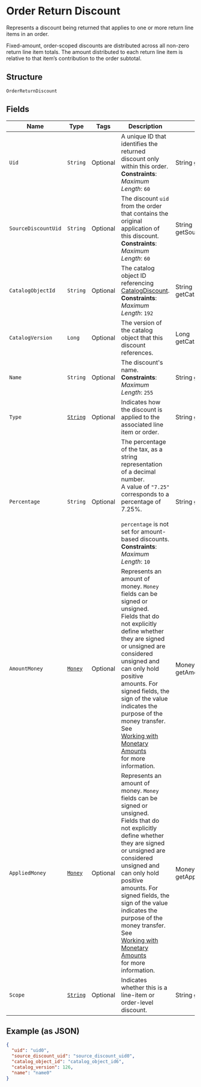 
# Order Return Discount

Represents a discount being returned that applies to one or more return line items in an
order.

Fixed-amount, order-scoped discounts are distributed across all non-zero return line item totals.
The amount distributed to each return line item is relative to that item’s contribution to the
order subtotal.

## Structure

`OrderReturnDiscount`

## Fields

| Name | Type | Tags | Description | Getter |
|  --- | --- | --- | --- | --- |
| `Uid` | `String` | Optional | A unique ID that identifies the returned discount only within this order.<br>**Constraints**: *Maximum Length*: `60` | String getUid() |
| `SourceDiscountUid` | `String` | Optional | The discount `uid` from the order that contains the original application of this discount.<br>**Constraints**: *Maximum Length*: `60` | String getSourceDiscountUid() |
| `CatalogObjectId` | `String` | Optional | The catalog object ID referencing [CatalogDiscount](../../doc/models/catalog-discount.md).<br>**Constraints**: *Maximum Length*: `192` | String getCatalogObjectId() |
| `CatalogVersion` | `Long` | Optional | The version of the catalog object that this discount references. | Long getCatalogVersion() |
| `Name` | `String` | Optional | The discount's name.<br>**Constraints**: *Maximum Length*: `255` | String getName() |
| `Type` | [`String`](../../doc/models/order-line-item-discount-type.md) | Optional | Indicates how the discount is applied to the associated line item or order. | String getType() |
| `Percentage` | `String` | Optional | The percentage of the tax, as a string representation of a decimal number.<br>A value of `"7.25"` corresponds to a percentage of 7.25%.<br><br>`percentage` is not set for amount-based discounts.<br>**Constraints**: *Maximum Length*: `10` | String getPercentage() |
| `AmountMoney` | [`Money`](../../doc/models/money.md) | Optional | Represents an amount of money. `Money` fields can be signed or unsigned.<br>Fields that do not explicitly define whether they are signed or unsigned are<br>considered unsigned and can only hold positive amounts. For signed fields, the<br>sign of the value indicates the purpose of the money transfer. See<br>[Working with Monetary Amounts](../../https://developer.squareup.com/docs/build-basics/working-with-monetary-amounts)<br>for more information. | Money getAmountMoney() |
| `AppliedMoney` | [`Money`](../../doc/models/money.md) | Optional | Represents an amount of money. `Money` fields can be signed or unsigned.<br>Fields that do not explicitly define whether they are signed or unsigned are<br>considered unsigned and can only hold positive amounts. For signed fields, the<br>sign of the value indicates the purpose of the money transfer. See<br>[Working with Monetary Amounts](../../https://developer.squareup.com/docs/build-basics/working-with-monetary-amounts)<br>for more information. | Money getAppliedMoney() |
| `Scope` | [`String`](../../doc/models/order-line-item-discount-scope.md) | Optional | Indicates whether this is a line-item or order-level discount. | String getScope() |

## Example (as JSON)

```json
{
  "uid": "uid0",
  "source_discount_uid": "source_discount_uid0",
  "catalog_object_id": "catalog_object_id6",
  "catalog_version": 126,
  "name": "name0"
}
```

